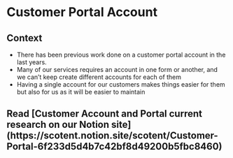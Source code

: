 # Customer Portal Account

## Context
- There has been previous work done on a customer portal account in the last years. 
- Many of our services requires an account in one form or another, and we can’t keep create different accounts for each of them
- Having a single account for our customers makes things easier for them but also for us as it will be easier to maintain


<h2>Read [Customer Account and Portal current research on our Notion site](https://scotent.notion.site/scotent/Customer-Portal-6f233d5d4b7c42bf8d49200b5fbc8460) </h2>


<link rel="canonical" href="http://example.com/">

